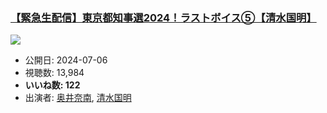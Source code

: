 ### [【緊急生配信】東京都知事選2024！ラストボイス⑤【清水国明】](https://www.youtube.com/watch?v=mrT6JTGsKkk)
[![](https://img.youtube.com/vi/mrT6JTGsKkk/sddefault.jpg)](https://www.youtube.com/watch?v=mrT6JTGsKkk)
-   公開日: 2024-07-06
-   視聴数: 13,984
-   **いいね数: 122**
-   出演者: [奥井奈南](/rehacq_fan/people/奥井奈南 "wikilink"), [清水国明](/rehacq_fan/people/清水国明 "wikilink")
